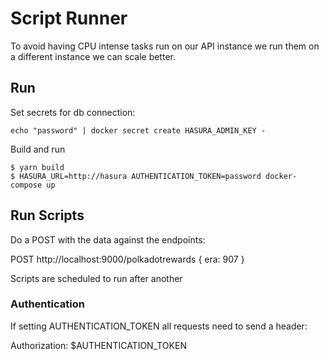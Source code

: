 # Script Runner

To avoid having CPU intense tasks run on our API instance we run them on a different instance we can scale better.

## Run

Set secrets for db connection:

```
echo "password" | docker secret create HASURA_ADMIN_KEY -
```

Build and run
```
$ yarn build
$ HASURA_URL=http://hasura AUTHENTICATION_TOKEN=password docker-compose up
```

## Run Scripts

Do a POST with the data against the endpoints:

POST http://localhost:9000/polkadotrewards { era: 907 }

Scripts are scheduled to run after another

### Authentication

If setting AUTHENTICATION_TOKEN all requests need to send a header:

Authorization: $AUTHENTICATION_TOKEN